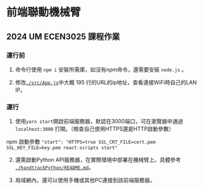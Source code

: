 # 前端聯動機械臂
## 2024 UM ECEN3025 課程作業

### 運行前
1. 命令行使用 `npm i` 安裝所需庫，如沒有npm命令，還需要安裝 `node.js` 。

2. 修改[`./src/App.js`](./src/App.js)中大概 195 行的URL的ip地址，查看連接WiFi時自己的LAN IP。

### 運行
1. 使用`yarn start`開啟前端服務器，默認在3000端口，可在瀏覽器中通過 `localhost:3000` 打開。（檢查自己使用HTTPS還是HTTP啟動參數）

npm 啟動參數 `"start": "HTTPS=true SSL_CRT_FILE=cert.pem SSL_KEY_FILE=key.pem react-scripts start"`

2. 還需啟動Python API服務器，在實際環境中部署在機械臂上。具體參考 [`./handtrackPython/README.md`](./handtrackPython/README.md)。

3. 局域網內，還可以使用手機或其他PC連接到該前端服務器。